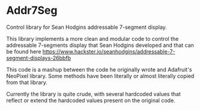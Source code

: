 # Addr7Seg
Control library for Sean Hodgins addressable 7-segment display.

This library implements a more clean and modular code to control the addressable 7-segments display that Sean Hodgins developed and that can be found here https://www.hackster.io/seanhodgins/addressable-7-segment-displays-26bbfb

This code is a mashup between the code he originally wrote and Adafruit's NeoPixel library. Some methods have been literally or almost literally copied from that library.

Currently the library is quite crude, with several hardcoded values that reflect or extend the hardcoded values present on the original code.
